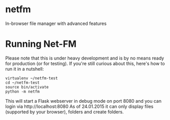 # netfm
In-browser file manager with advanced features

# Running Net-FM
Please note that this is under heavy development and is by no means ready for production (or for testing).
If you're still curious about this, here's how to run it in a nutshell:

```
virtualenv ~/netfm-test
cd ~/netfm-test
source bin/activate
python -m netfm
```
This will start a Flask webserver in debug mode on port 8080 and you can login via http://localhost:8080
As of 24.01.2015 it can only display files (supported by your browser), folders and create folders.

